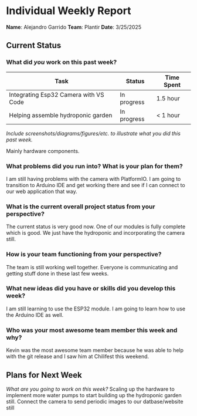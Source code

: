 # Individual Weekly Report

**Name**:
Alejandro Garrido
**Team**: 
Plantir
**Date**: 
3/25/2025
## Current Status

### What did _you_ work on this past week?

| Task | Status | Time Spent | 
| ---- | ------ | ---------- |
|  Integrating Esp32 Camera with VS Code  | In progress | 1.5 hour |
| Helping assemble hydroponic garden | In progress | < 1 hour |

*Include screenshots/diagrams/figures/etc. to illustrate what you did this past week.*

Mainly hardware components.  

### What problems did you run into? What is your plan for them?

I am still having problems with the camera with PlatformIO. I am going to transition to Arduino IDE and get working there and see if I can connect to our web application that way.

### What is the current overall project status from your perspective? 

The current status is very good now. One of our modules is fully complete which is good. We just have the hydroponic and incorporating the camera still. 
### How is your team functioning from your perspective?

The team is still working well together. Everyone is communicating and getting stuff done in these last few weeks.

### What new ideas did you have or skills did you develop this week?
I am still learning to use the ESP32 module. I am going to learn how to use the Arduino IDE as well.

### Who was your most awesome team member this week and why?
Kevin was the most awesome team member because he was able to help with the git release and I saw him at Chilifest this weekend. 


## Plans for Next Week

*What are you going to work on this week?*
Scaling up the hardware to implement more water pumps to start building up the hydroponic garden still.
Connect the camera to send periodic images to our datbase/website still 

